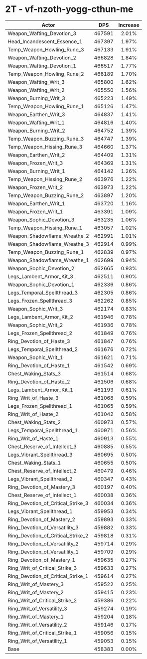 # 2T - vf-nzoth-yogg-cthun-me
| Actor | DPS | Increase |
|---|:---:|:---:|
|Weapon_Wafting_Devotion_3|467591|2.01%|
|Head_Incandescent_Essence_1|467397|1.97%|
|Temp_Weapon_Howling_Rune_3|467133|1.91%|
|Weapon_Wafting_Devotion_2|466828|1.84%|
|Weapon_Wafting_Devotion_1|466517|1.77%|
|Temp_Weapon_Howling_Rune_2|466189|1.70%|
|Weapon_Wafting_Writ_3|465800|1.62%|
|Weapon_Wafting_Writ_2|465550|1.56%|
|Weapon_Burning_Writ_3|465223|1.49%|
|Temp_Weapon_Howling_Rune_1|465126|1.47%|
|Weapon_Earthen_Writ_3|464837|1.41%|
|Weapon_Wafting_Writ_1|464816|1.40%|
|Weapon_Burning_Writ_2|464752|1.39%|
|Temp_Weapon_Buzzing_Rune_3|464747|1.39%|
|Temp_Weapon_Hissing_Rune_3|464660|1.37%|
|Weapon_Earthen_Writ_2|464409|1.31%|
|Weapon_Frozen_Writ_3|464369|1.31%|
|Weapon_Burning_Writ_1|464142|1.26%|
|Temp_Weapon_Hissing_Rune_2|463976|1.22%|
|Weapon_Frozen_Writ_2|463973|1.22%|
|Temp_Weapon_Buzzing_Rune_2|463897|1.20%|
|Weapon_Earthen_Writ_1|463720|1.16%|
|Weapon_Frozen_Writ_1|463391|1.09%|
|Weapon_Sophic_Devotion_3|463235|1.06%|
|Temp_Weapon_Hissing_Rune_1|463057|1.02%|
|Weapon_Shadowflame_Wreathe_2|462991|1.01%|
|Weapon_Shadowflame_Wreathe_3|462914|0.99%|
|Temp_Weapon_Buzzing_Rune_1|462839|0.97%|
|Weapon_Shadowflame_Wreathe_1|462699|0.94%|
|Weapon_Sophic_Devotion_2|462665|0.93%|
|Legs_Lambent_Armor_Kit_3|462511|0.90%|
|Weapon_Sophic_Devotion_1|462336|0.86%|
|Legs_Temporal_Spellthread_3|462305|0.86%|
|Legs_Frozen_Spellthread_3|462262|0.85%|
|Weapon_Sophic_Writ_3|462174|0.83%|
|Legs_Lambent_Armor_Kit_2|461946|0.78%|
|Weapon_Sophic_Writ_2|461936|0.78%|
|Legs_Frozen_Spellthread_2|461849|0.76%|
|Ring_Devotion_of_Haste_3|461847|0.76%|
|Legs_Temporal_Spellthread_2|461676|0.72%|
|Weapon_Sophic_Writ_1|461621|0.71%|
|Ring_Devotion_of_Haste_1|461542|0.69%|
|Chest_Waking_Stats_3|461514|0.68%|
|Ring_Devotion_of_Haste_2|461506|0.68%|
|Legs_Lambent_Armor_Kit_1|461193|0.61%|
|Ring_Writ_of_Haste_3|461068|0.59%|
|Legs_Frozen_Spellthread_1|461065|0.59%|
|Ring_Writ_of_Haste_2|461042|0.58%|
|Chest_Waking_Stats_2|460973|0.57%|
|Legs_Temporal_Spellthread_1|460971|0.56%|
|Ring_Writ_of_Haste_1|460913|0.55%|
|Chest_Reserve_of_Intellect_3|460885|0.55%|
|Legs_Vibrant_Spellthread_3|460695|0.50%|
|Chest_Waking_Stats_1|460655|0.50%|
|Chest_Reserve_of_Intellect_2|460479|0.46%|
|Legs_Vibrant_Spellthread_2|460347|0.43%|
|Ring_Devotion_of_Mastery_3|460197|0.40%|
|Chest_Reserve_of_Intellect_1|460038|0.36%|
|Ring_Devotion_of_Critical_Strike_3|460034|0.36%|
|Legs_Vibrant_Spellthread_1|459953|0.34%|
|Ring_Devotion_of_Mastery_2|459893|0.33%|
|Ring_Devotion_of_Versatility_3|459882|0.33%|
|Ring_Devotion_of_Critical_Strike_2|459818|0.31%|
|Ring_Devotion_of_Versatility_2|459714|0.29%|
|Ring_Devotion_of_Versatility_1|459709|0.29%|
|Ring_Devotion_of_Mastery_1|459635|0.27%|
|Ring_Writ_of_Critical_Strike_3|459633|0.27%|
|Ring_Devotion_of_Critical_Strike_1|459614|0.27%|
|Ring_Writ_of_Mastery_3|459522|0.25%|
|Ring_Writ_of_Mastery_2|459415|0.23%|
|Ring_Writ_of_Critical_Strike_2|459386|0.22%|
|Ring_Writ_of_Versatility_3|459274|0.19%|
|Ring_Writ_of_Mastery_1|459204|0.18%|
|Ring_Writ_of_Versatility_2|459146|0.17%|
|Ring_Writ_of_Critical_Strike_1|459056|0.15%|
|Ring_Writ_of_Versatility_1|459053|0.15%|
|Base|458383|0.00%|
